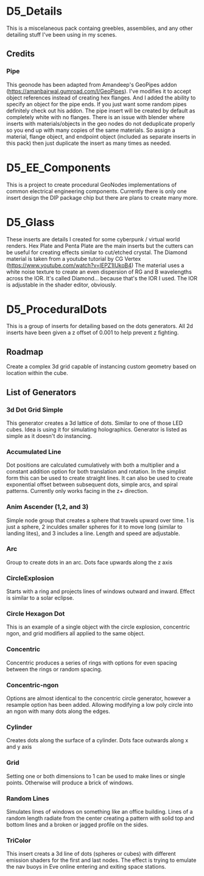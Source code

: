 # D5_Details
This is a miscelaneous pack containg greebles, assemblies, and any other detailing stuff I've been using in my scenes.

## Credits
### Pipe
This geonode has been adapted from Amandeep's GeoPipes addon (https://amanbairwal.gumroad.com/l/GeoPipes). I've modifies it to accept object references instead of creating hex flanges. And I added the ability to specify an object for the pipe ends. If you just want some random pipes definitely check out his addon. The pipe insert will be created by default as completely white with no flanges. There is an issue with blender where inserts with materials/objects in the geo nodes do not deduplicate properly so you end up with many copies of the same materials. So assign a material, flange object, and endpoint object (included as separate inserts in this pack) then just duplicate the insert as many times as needed.

# D5_EE_Components
This is a project to create procedural GeoNodes implementations of common electrical engineering components. Currently there is only one insert design the DIP package chip but there are plans to create many more.

# D5_Glass
These inserts are details I created for some cyberpunk / virtual world renders. Hex Plate and Penta Plate are the main inserts but the cutters can be useful for creating effects similar to cut/etched crystal. The Diamond material is taken from a youtube tutorial by CG Vertex (https://www.youtube.com/watch?v=lEPZ1IUkoB4) The material uses a white noise texture to create an even dispersion of RG and B wavelengths across the IOR. It's called Diamond... because that's the IOR I used. The IOR is adjustable in the shader editor, obviously.

# D5_ProceduralDots
This is a group of inserts for detailing based on the dots generators. All 2d inserts have been given a z offset of 0.001 to help prevent z fighting. 


## Roadmap
Create a complex 3d grid capable of instancing custom geometry based on location within the cube.


## List of Generators


### 3d Dot Grid Simple
This generator creates a 3d lattice of dots. Similar to one of those LED cubes. Idea is using it for simulating holographics. Generator is listed as simple as it doesn't do instancing.


### Accumulated Line
Dot positions are calculated cumulatively with both a multiplier and a constant addition option for both translation and rotation. In the simplist form this can be used to create straight lines. It can also be used to create exponential offset between subsequent dots, simple arcs, and spiral patterns. Currently only works facing in the z+ direction.


### Anim Ascender (1,2, and 3)
Simple node group that creates a sphere that travels upward over time. 1 is just a sphere, 2 inculdes smaller spheres for it to move long (similar to landing lites), and 3 includes a line. Length and speed are adjustable.


### Arc
Group to create dots in an arc. Dots face upwards along the z axis


### CircleExplosion
Starts with a ring and projects lines of windows outward and inward. Effect is similar to a solar eclipse.


### Circle Hexagon Dot
This is an example of a single object with the circle explosion, concentric ngon, and grid modifiers all applied to the same object.


### Concentric
Concentric produces a series of rings with options for even spacing between the rings or random spacing.


### Concentric-ngon
Options are almost identical to the concentric circle generator, however a resample option has been added. Allowing modifying a low poly circle into an ngon with many dots along the edges.


### Cylinder
Creates dots along the surface of a cylinder. Dots face outwards along x and y axis


### Grid
Setting one or both dimensions to 1 can be used to make lines or single points. Otherwise will produce a brick of windows.


### Random Lines
Simulates lines of windows on something like an office building. Lines of a random length radiate from the center creating a pattern with solid top and bottom lines and a broken or jagged profile on the sides.


### TriColor
This insert creats a 3d line of dots (spheres or cubes) with different emission shaders for the first and last nodes. The effect is trying to emulate the nav buoys in Eve online entering and exiting space stations.
